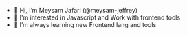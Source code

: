 - 👋 Hi, I’m Meysam Jafari (@meysam-jeffrey)
- 👀 I'm interested in Javascript and Work with frontend tools
- 🌱 I’m always learning new Frontend lang and tools

